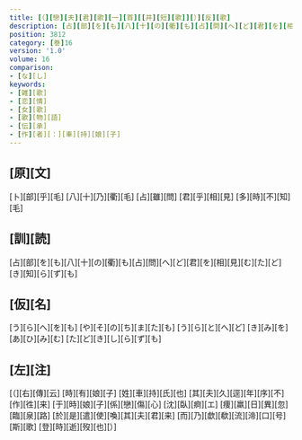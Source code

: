 ```yaml
---
title: [（][戀][夫][君][歌][一][首][[并][短][歌]][）][反][歌]
description: [占][部][を][も][八][十][の][衢][も][占][問][へ][ど][君][を][相][見][む][た][ど][き][知][ら][ず][も]
position: 3812
category: [巻]16
version: '1.0'
volume: 16
comparison:
- [な][し]
keywords:
- [雑][歌]
- [恋][情]
- [女][歌]
- [歌][物][語]
- [伝][承]
- [作][者][：][車][持][娘][子]
---
```


## [原][文]

[卜][部][乎][毛] [八][十][乃][衢][毛] [占][雖][問] [君][乎][相][見] [多][時][不][知][毛]

## [訓][読]

[占][部][を][も][八][十][の][衢][も][占][問][へ][ど][君][を][相][見][む][た][ど][き][知][ら][ず][も]

## [仮][名]

[う][ら][へ][を][も] [や][そ][の][ち][ま][た][も] [う][ら][と][へ][ど] [き][み][を][あ][ひ][み][む] [た][ど][き][し][ら][ず][も]

## [左][注]

[（][右][傳][云] [時][有][娘][子] [姓][車][持][氏][也] [其][夫][久][逕][年][序][不][作][徃][来] [于][時][娘][子][係][戀][傷][心] [沈][臥][痾][エ] [痩][羸][日][異][忽][臨][泉][路] [於][是][遣][使][喚][其][夫][君][来] [而][乃][歔][欷][流][渧][口][号][斯][歌] [登][時][逝][歿][也][）]
